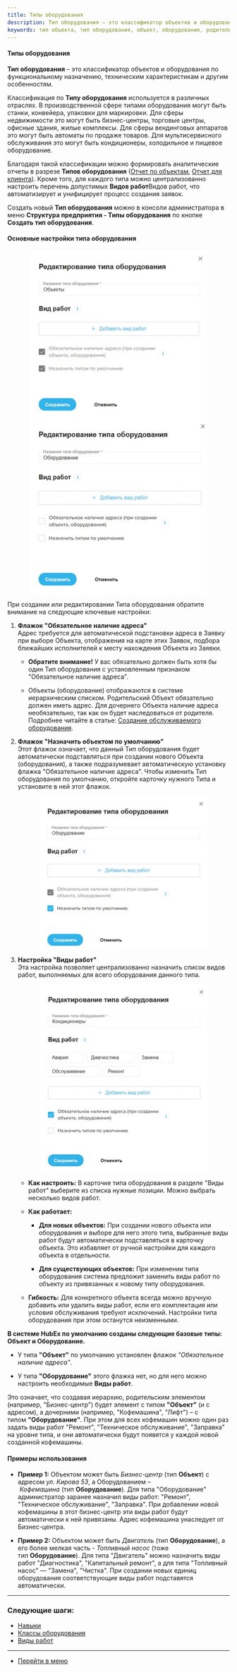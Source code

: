 ```yaml
---
title: Типы оборудования
description: Тип оборудования – это классификатор объектов и оборудования по функциональному назначению, техническим характеристикам и другим особенностям.
keywords: тип объекта, тип оборудования, объект, оборудование, родительский объект, дочерний объект, наличие адреса, hubex, хабекс, хубекс, хабикс
---
```


#### Типы оборудования
<html>
<meta charset="utf-8">
</html>
<body>

<p><strong>Тип оборудования</strong> – это классификатор объектов и оборудования по функциональному назначению,
    техническим
    характеристикам и другим особенностям.</p>

<p>Классификация по <strong>Типу оборудования</strong> используется в различных отраслях. В производственной сфере
    типами оборудования
    могут быть станки, конвейера, упаковки для маркировки. Для сферы недвижимости это могут быть
    бизнес-центры, торговые центры, офисные здания, жилые комплексы. Для сферы вендинговых аппаратов это могут быть
    автоматы по продаже товаров. Для мультисервисного обслуживания это могут быть кондиционеры, холодильное и пищевое оборудование.</p>


<p>Благодаря такой классификации можно формировать аналитические отчеты в разрезе <strong>Типов оборудования</strong> (<a
        href="https://wiki.hubex.ru/docs/FAQ/RU/user/ObjectsAnalytics.html">Отчет
    по объектам</a>, <a href="https://wiki.hubex.ru/docs/FAQ/RU/user/ClientsAnalytics.html">Отчет для клиента</a>). Кроме того, для каждого типа можно централизованно настроить перечень допустимых <strong>Видов работ</strong>Видов работ, что автоматизирует и унифицирует процесс создания заявок.</p>

<p>Создать новый <strong>Тип оборудования</strong> можно в консоли администратора в меню <strong>Структура предприятия -
    Типы оборудования</strong> по
    кнопке <strong>Создать тип оборудования</strong>.</p>

<h4><strong>Основные настройки типа оборудования</strong></h4>
<div>
    <img style="margin: 0 auto; display: block; max-width: 80%;"
         src="/attachments/images/FAQ/ADMIN/ObjectsType/Type2.jpg"/>
    <img style="margin: 0 auto; display: block; max-width: 80%;"
         src="/attachments/images/FAQ/ADMIN/ObjectsType/Type1.jpg"/>
</div>
<p class="ds-markdown-paragraph">При создании или редактировании Типа оборудования обратите внимание на следующие ключевые настройки:</p>
<ol start="1">
<li>
<p class="ds-markdown-paragraph"><strong>Флажок "Обязательное наличие адреса"</strong><br />Адрес требуется для автоматической подстановки адреса в Заявку при выборе Объекта, отображения на карте этих Заявок, подбора ближайших исполнителей к месту нахождения Объекта из Заявки.</p>
<ul>
<li>
<p class="ds-markdown-paragraph"><strong>Обратите внимание!</strong>&nbsp;У вас обязательно должен быть хотя бы один Тип оборудования с установленным признаком "Обязательное наличие адреса".</p>
</li>
<li>
<p class="ds-markdown-paragraph">Объекты (оборудование) отображаются в системе иерархическим списком. Родительский Объект обязательно должен иметь адрес. Для дочернего Объекта наличие адреса необязательно, так как он будет наследоваться от родителя. Подробнее читайте в статье: <a href="https://wiki.hubex.ru/docs/FAQ/RU/user/CreatingObjects.html">Создание обслуживаемого оборудования</a>.</p>
</li>
</ul>
</li>
<li>
<p class="ds-markdown-paragraph"><strong>Флажок "Назначить объектом по умолчанию"</strong><br />Этот флажок означает, что данный Тип оборудования будет автоматически подставляться при создании нового Объекта (оборудования), а также подразумевает автоматическую установку флажка "Обязательное наличие адреса". Чтобы изменить Тип оборудования по умолчанию, откройте карточку нужного Типа и установите в ней этот флажок.</p>
<div>
    <img style="margin: 0 auto; display: block; max-width: 80%;"
         src="/attachments/images/FAQ/ADMIN/ObjectsType/Type3.jpg"/>
</div>
</li>
<li>
<p class="ds-markdown-paragraph"><strong>Настройка "Виды работ"</strong><br />Эта настройка позволяет централизованно назначить список видов работ, выполняемых для всего оборудования данного типа.</p>
<div>
    <img style="margin: 0 auto; display: block; max-width: 80%;"
         src="/attachments/images/FAQ/ADMIN/ObjectsType/Type4.jpg"/>
</div>
<ul>
<li>
<p class="ds-markdown-paragraph"><strong>Как настроить:</strong>&nbsp;В карточке типа оборудования в разделе "Виды работ" выберите из списка нужные позиции. Можно выбрать несколько видов работ.</p>
</li>
<li>
<p class="ds-markdown-paragraph"><strong>Как работает:</strong></p>
<ul>
<li>
<p class="ds-markdown-paragraph"><strong>Для новых объектов:</strong>&nbsp;При создании нового объекта или оборудования и выборе для него этого типа, выбранные виды работ будут автоматически подставляться в карточку объекта. Это избавляет от ручной настройки для каждого объекта в отдельности.</p>
</li>
<li>
<p class="ds-markdown-paragraph"><strong>Для существующих объектов:</strong>&nbsp;При изменении типа оборудования система предложит заменить виды работ по объекту из привязанных к новому типу оборудования.</p>
</li>
</ul>
</li>
<li>
<p class="ds-markdown-paragraph"><strong>Гибкость:</strong>&nbsp;Для конкретного объекта всегда можно вручную добавить или удалить виды работ, если его комплектация или условия обслуживания требуют исключений. Настройки типа оборудования при этом останутся неизменными.</p>
</li>
</ul>
</li>
</ol>
<p class="ds-markdown-paragraph"><strong>В системе HubEx по умолчанию созданы следующие базовые типы: Объект и Оборудование.</strong></p>
<ul>
<li>
<p class="ds-markdown-paragraph">У типа&nbsp;<strong>"Объект"</strong>&nbsp;по умолчанию установлен флажок&nbsp;<em>"Обязательное наличие адреса"</em>.</p>
</li>
<li>
<p class="ds-markdown-paragraph">У типа&nbsp;<strong>"Оборудование"</strong>&nbsp;этого флажка нет, но для него можно настроить необходимые&nbsp;<strong>Виды работ</strong>.</p>
</li>
</ul>
<p class="ds-markdown-paragraph">Это означает, что создавая иерархию, родительским элементом (например, "Бизнес-центр") будет элемент с типом&nbsp;<strong>"Объект"</strong>&nbsp;(и с адресом), а дочерними (например, "Кофемашина", "Лифт") &ndash; с типом&nbsp;<strong>"Оборудование"</strong>. При этом для всех кофемашин можно один раз задать виды работ "Ремонт", "Техническое обслуживание", "Заправка" на уровне типа, и они автоматически будут появятся у каждой новой созданной кофемашины.</p>
<h4><strong>Примеры использования</strong></h4>
<ul>
<li>
<p class="ds-markdown-paragraph"><strong>Пример 1:</strong>&nbsp;Объектом может быть&nbsp;<em>Бизнес-центр</em>&nbsp;(тип&nbsp;<strong>Объект</strong>) с адресом&nbsp;<em>ул. Кирова 53</em>, а Оборудованием &ndash;&nbsp;<em>Кофемашина</em>&nbsp;(тип&nbsp;<strong>Оборудование</strong>). Для типа "Оборудование" администратор заранее назначил виды работ: "Ремонт", "Техническое обслуживание", "Заправка". При добавлении новой кофемашины в этот бизнес-центр эти виды работ будут автоматически к ней привязаны. Адрес кофемашина унаследует от Бизнес-центра.</p>
</li>
<li>
<p class="ds-markdown-paragraph"><strong>Пример 2:</strong>&nbsp;Объектом может быть&nbsp;<em>Двигатель</em>&nbsp;(тип&nbsp;<strong>Оборудование</strong>), а его более мелкая часть -&nbsp;<em>Топливный насос</em>&nbsp;(тоже тип&nbsp;<strong>Оборудование</strong>). Для типа "Двигатель" можно назначить виды работ "Диагностика", "Капитальный ремонт", а для типа "Топливный насос" &mdash; "Замена", "Чистка". При создании новых единиц оборудования соответствующие виды работ подставятся автоматически.</p>
</li>
</ul>
</body>


___
### Следующие шаги:
- [Навыки](./Skills.md)
- [Классы оборудования](./ObjectClass.md)
- [Виды работ](./WorkType.md)

____
- [Перейти в меню](http://wiki.hubex.ru)
